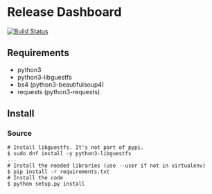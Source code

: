 # Release Dashboard
[![Build Status](https://travis-ci.org/ashcrow/release-dashboard.svg)](https://travis-ci.org/ashcrow/release-dashboard)

## Requirements

- python3
- python3-libguestfs
- bs4 (python3-beautifulsoup4)
- requests (python3-requests)

## Install

### Source
```
# Install libguestfs. It's not part of pypi.
$ sudo dnf install -y python3-libguestfs
...
# Install the needed libraries (use --user if not in virtualenv)
$ pip install -r requirements.txt
# Install the code
$ python setup.py install
```
